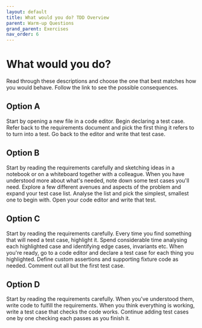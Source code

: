 ```yaml
---
layout: default
title: What would you do? TDD Overview
parent: Warm-up Questions
grand_parent: Exercises
nav_order: 6
---
```


# What would you do?

Read through these descriptions and choose the one that best matches how you would behave. Follow the link to see the possible consequences.

## Option A

Start by opening a new file in a code editor. Begin declaring a test case. Refer back to the requirements document and pick the first thing it refers to to turn into a test. Go back to the editor and write that test case.


## Option B

Start by reading the requirements carefully and sketching ideas in a notebook or on a whiteboard together with a colleague. When you have understood more about what's needed, note down some test cases you'll need. Explore a few different avenues and aspects of the problem and expand your test case list. Analyse the list and pick the simplest, smallest one to begin with. Open your code editor and write that test.

## Option C

Start by reading the requirements carefully. Every time you find something that will need a test case, highlight it. Spend considerable time analysing each highlighted case and identifying edge cases, invariants etc. When you're ready, go to a code editor and declare a test case for each thing you highlighted. Define custom assertions and supporting fixture code as needed. Comment out all but the first test case.

## Option D

Start by reading the requirements carefully. When you've understood them, write code to fulfill the requirements. When you think everything is working, write a test case that checks the code works. Continue adding test cases one by one checking each passes as you finish it.
